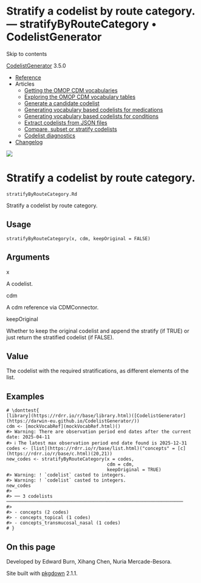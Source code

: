 # Stratify a codelist by route category. — stratifyByRouteCategory • CodelistGenerator

Skip to contents

[CodelistGenerator](../index.html) 3.5.0

  * [Reference](../reference/index.html)
  * Articles
    * [Getting the OMOP CDM vocabularies](../articles/a01_GettingOmopCdmVocabularies.html)
    * [Exploring the OMOP CDM vocabulary tables](../articles/a02_ExploreCDMvocabulary.html)
    * [Generate a candidate codelist](../articles/a03_GenerateCandidateCodelist.html)
    * [Generating vocabulary based codelists for medications](../articles/a04_GenerateVocabularyBasedCodelist.html)
    * [Generating vocabulary based codelists for conditions](../articles/a04b_icd_codes.html)
    * [Extract codelists from JSON files](../articles/a05_ExtractCodelistFromJSONfile.html)
    * [Compare, subset or stratify codelists](../articles/a06_CreateSubsetsFromCodelist.html)
    * [Codelist diagnostics](../articles/a07_RunCodelistDiagnostics.html)
  * [Changelog](../news/index.html)




![](../logo.png)

# Stratify a codelist by route category.

`stratifyByRouteCategory.Rd`

Stratify a codelist by route category.

## Usage
    
    
    stratifyByRouteCategory(x, cdm, keepOriginal = FALSE)

## Arguments

x
    

A codelist.

cdm
    

A cdm reference via CDMConnector.

keepOriginal
    

Whether to keep the original codelist and append the stratify (if TRUE) or just return the stratified codelist (if FALSE).

## Value

The codelist with the required stratifications, as different elements of the list.

## Examples
    
    
    # \donttest{
    [library](https://rdrr.io/r/base/library.html)([CodelistGenerator](https://darwin-eu.github.io/CodelistGenerator/))
    cdm <- [mockVocabRef](mockVocabRef.html)()
    #> Warning: There are observation period end dates after the current date: 2025-04-11
    #> ℹ The latest max observation period end date found is 2025-12-31
    codes <- [list](https://rdrr.io/r/base/list.html)("concepts" = [c](https://rdrr.io/r/base/c.html)(20,21))
    new_codes <- stratifyByRouteCategory(x = codes,
                                         cdm = cdm,
                                         keepOriginal = TRUE)
    #> Warning: ! `codelist` casted to integers.
    #> Warning: ! `codelist` casted to integers.
    new_codes
    #> 
    #> ── 3 codelists ─────────────────────────────────────────────────────────────────
    #> 
    #> - concepts (2 codes)
    #> - concepts_topical (1 codes)
    #> - concepts_transmucosal_nasal (1 codes)
    # }
    

## On this page

Developed by Edward Burn, Xihang Chen, Nuria Mercade-Besora.

Site built with [pkgdown](https://pkgdown.r-lib.org/) 2.1.1.
